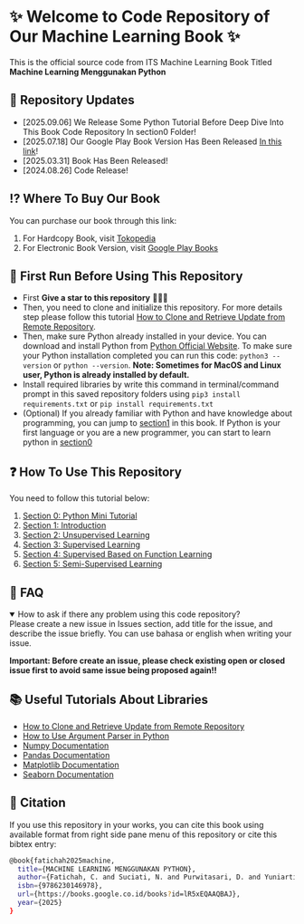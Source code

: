 # ✨ Welcome to Code Repository of Our Machine Learning Book ✨

This is the official source code from ITS Machine Learning Book Titled **Machine Learning Menggunakan Python**

## 🚀 Repository Updates

- \[2025.09.06\] We Release Some Python Tutorial Before Deep Dive Into This Book Code Repository In section0 Folder!
- \[2025.07.18\] Our Google Play Book Version Has Been Released [In this link](https://books.google.co.id/books?id=lR5xEQAAQBAJ)!
- \[2025.03.31\] Book Has Been Released!
- \[2024.08.26\] Code Release!

## ⁉️ Where To Buy Our Book

You can purchase our book through this link:

1. For Hardcopy Book, visit [Tokopedia](https://tk.tokopedia.com/ZSAcqnh9U/)
2. For Electronic Book Version, visit [Google Play Books](https://books.google.co.id/books?id=lR5xEQAAQBAJ)

## 🏃 First Run Before Using This Repository

- First **Give a star to this repository** 😬😬😬
- Then, you need to clone and initialize this repository. For more details step please follow this tutorial [How to Clone and Retrieve Update from Remote Repository](https://docs.github.com/en/repositories/creating-and-managing-repositories/cloning-a-repository).
- Then, make sure Python already installed in your device. You can download and install Python from [Python Official Website](https://www.python.org). To make sure your Python installation completed you can run this code: `python3 --version` or `python --version`. **Note: Sometimes for MacOS and Linux user, Python is already installed by default.**
- Install required libraries by write this command in terminal/command prompt in this saved repository folders using `pip3 install requirements.txt` or `pip install requirements.txt`
- (Optional) If you already familiar with Python and have knowledge about programming, you can jump to [section1](section1/README.md) in this book. If Python is your first language or you are a new programmer, you can start to learn python in [section0](section0/README.md)

## ❓ How To Use This Repository

You need to follow this tutorial below:

1. [Section 0: Python Mini Tutorial](section0/README.md)
2. [Section 1: Introduction](section1/README.md)
3. [Section 2: Unsupervised Learning](section2/README.md)
4. [Section 3: Supervised Learning](section3/README.md)
5. [Section 4: Supervised Based on Function Learning](section4/README.md)
6. [Section 5: Semi-Supervised Learning](section5/README.md)

## 🙋 FAQ

<details open>

<summary> How to ask if there any problem using this code repository? </summary>
Please create a new issue in Issues section, add title for the issue, and describe the issue briefly. You can use bahasa or english when writing your issue.

**Important: Before create an issue, please check existing open or closed issue first to avoid same issue being proposed again!!**
</details>

## 📚 Useful Tutorials About Libraries

- [How to Clone and Retrieve Update from Remote Repository](https://docs.github.com/en/repositories/creating-and-managing-repositories/cloning-a-repository)
- [How to Use Argument Parser in Python](https://docs.python.org/3/howto/argparse.html)
- [Numpy Documentation](https://numpy.org/doc/stable/user/index.html)
- [Pandas Documentation](https://pandas.pydata.org/docs/user_guide/index.html)
- [Matplotlib Documentation](https://matplotlib.org/stable/users/index)
- [Seaborn Documentation](https://seaborn.pydata.org/tutorial.html)

## 🔭 Citation

If you use this repository in your works, you can cite this book using available format from right side pane menu of this repository or cite this bibtex entry:

```bash
@book{fatichah2025machine,
  title={MACHINE LEARNING MENGGUNAKAN PYTHON},
  author={Fatichah, C. and Suciati, N. and Purwitasari, D. and Yuniarti, A. and Hidayati, S.C. and Navastara, D.A. and Bihanda, Y.G.},
  isbn={9786230146978},
  url={https://books.google.co.id/books?id=lR5xEQAAQBAJ},
  year={2025}
}
```
